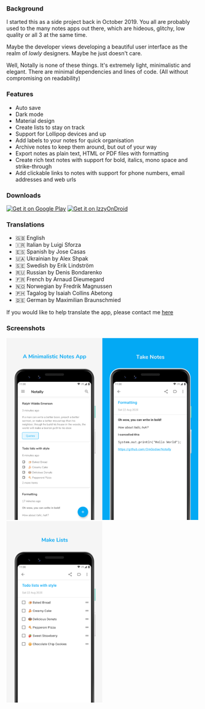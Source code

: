 ### Background
I started this as a side project back in October 2019. You all are probably used to the many notes apps out there, which are hideous, glitchy, low quality or all 3 at the same time.

Maybe the developer views developing a beautiful user interface as the realm of _lowly_ designers. Maybe he just doesn't care.

Well, Notally is none of these things. It's extremely light, minimalistic and elegant. There are minimal dependencies and lines of code. (All without compromising on readability)

### Features
* Auto save
* Dark mode
* Material design
* Create lists to stay on track
* Support for Lollipop devices and up
* Add labels to your notes for quick organisation
* Archive notes to keep them around, but out of your way
* Export notes as plain text, HTML or PDF files with formatting
* Create rich text notes with support for bold, italics, mono space and strike-through
* Add clickable links to notes with support for phone numbers, email addresses and web urls

### Downloads
[<img src="https://play.google.com/intl/en_us/badges/images/generic/en_badge_web_generic.png" alt="Get it on Google Play"  height="70"/>](https://play.google.com/store/apps/details?id=com.omgodse.notally)
[<img src="https://gitlab.com/IzzyOnDroid/repo/-/raw/master/assets/IzzyOnDroid.png" alt="Get it on IzzyOnDroid" height="70"/>](https://apt.izzysoft.de/fdroid/index/apk/com.omgodse.notally)

### Translations
* 🇬🇧 English
* 🇮🇷 Italian by Luigi Sforza
* 🇪🇸 Spanish by Jose Casas
* 🇺🇦 Ukrainian by Alex Shpak
* 🇸🇪 Swedish by Erik Lindström
* 🇷🇺 Russian by Denis Bondarenko
* 🇫🇷 French by Arnaud Dieumegard
* 🇳🇴 Norwegian by Fredrik Magnussen
* 🇵🇭 Tagalog by Isaiah Collins Abetong
* 🇩🇪 German by Maximilian Braunschmied

If you would like to help translate the app, please contact me [here](mailto:omgodseapps@gmail.com)

### Screenshots
<img src="images/Notally.png" width="250"/><img src="images/Take%20Notes.png" width="250"/><img src="images/Make%20Lists.png" width="250"/>